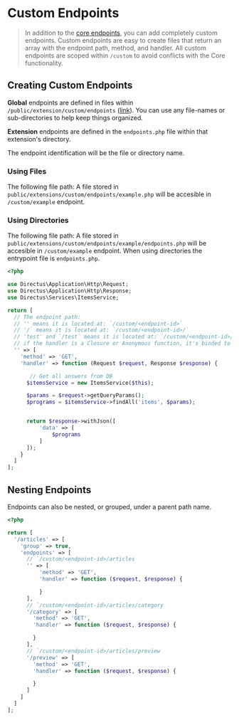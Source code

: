 # Custom Endpoints

> In addition to the [core endpoints](../api/reference.md), you can add completely custom endpoints. Custom endpoints are easy to create files that return an array with the endpoint path, method, and handler. All custom endpoints are scoped within `/custom` to avoid conflicts with the Core functionality.

## Creating Custom Endpoints

**Global** endpoints are defined in files within `/public/extension/custom/endpoints` ([link](https://github.com/directus/api/tree/master/public/extensions/custom/endpoints)). You can use any file-names or sub-directories to help keep things organized.

**Extension** endpoints are defined in the `endpoints.php` file within that extension's directory.

The endpoint identification will be the file or directory name.

### Using Files

The following file path: A file stored in `public/extensions/custom/endpoints/example.php` will be accesible in `/custom/example` endpoint.

### Using Directories

The following file path: A file stored in `public/extensions/custom/endpoints/example/endpoints.php` will be accesible in `/custom/example` endpoint. When using directories the entrypoint file is `endpoints.php`.

```php
<?php

use Directus\Application\Http\Request;
use Directus\Application\Http\Response;
use Directus\Services\ItemsService;

return [
  // The endpoint path:
  // '' means it is located at: `/custom/<endpoint-id>`
  // '/` means it is located at: `/custom/<endpoint-id>/`
  // 'test' and `/test` means it is located at: `/custom/<endpoint-id>/test
  // if the handler is a Closure or Anonymous function, it's binded to the app container. Which means $this = to the app container.
  '' => [
    'method' => 'GET',
    'handler' => function (Request $request, Response $response) {

       // Get all answers from DB
      $itemsService = new ItemsService($this);

      $params = $request->getQueryParams();
      $programs = $itemsService->findAll('items', $params);


      return $response->withJson([
          'data' => [
              $programs
          ]
      ]);
    }
  ]
];
```

## Nesting Endpoints

Endpoints can also be nested, or grouped, under a parent path name.

```php
<?php

return [
  '/articles' => [
    'group' => true,
    'endpoints' => [
      // `/custom/<endpoint-id>/articles
      '' => [
          'method' => 'GET',
          'handler' => function ($request, $response) {

          }
      ],
      // `/custom/<endpoint-id>/articles/category
      '/category' => [
        'method' => 'GET',
        'handler' => function ($request, $response) {

        }
      ],
      // `/custom/<endpoint-id>/articles/preview
      '/preview' => [
        'method' => 'GET',
        'handler' => function ($request, $response) {

        }
      ]
    ]
  ]
];
```

